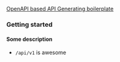 [OpenAPI based API Generating boilerplate](https://github.com/eunchurn/openapi-api-generator)

### Getting started

#### Some description

- `/api/v1` is awesome
